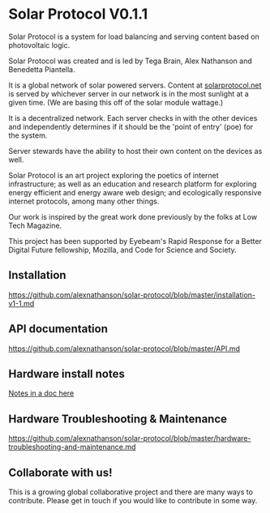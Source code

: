 # Solar Protocol V0.1.1

Solar Protocol is a system for load balancing and serving content based on photovoltaic logic.  

Solar Protocol was created and is led by Tega Brain, Alex Nathanson and Benedetta Piantella. 

It is a global network of solar powered servers. Content at <a href="http://www.solarprotocol.net">solarprotocol.net</a> is served by whichever server in our network is in the most sunlight at a given time. (We are basing this off of the solar module wattage.)

It is a decentralized network. Each server checks in with the other devices and independently determines if it should be the 'point of entry' (poe) for the system.

Server stewards have the ability to host their own content on the devices as well.

Solar Protocol is an art project exploring the poetics of internet infrastructure; as well as an education and research platform for exploring energy efficient and energy aware web design; and ecologically responsive internet protocols, among many other things.

Our work is inspired by the great work done previously by the folks at Low Tech Magazine. 

This project has been supported by Eyebeam's Rapid Response for a Better Digital Future fellowship, Mozilla, and Code for Science and Society.

## Installation

https://github.com/alexnathanson/solar-protocol/blob/master/installation-v1-1.md

## API documentation

https://github.com/alexnathanson/solar-protocol/blob/master/API.md

## Hardware install notes  

[Notes in a doc here](https://docs.google.com/document/d/1hdcTf9xUmsjRPd3waJEkQf1Bjive8Z6RmyWv_p5n8Is/edit)

## Hardware Troubleshooting & Maintenance

https://github.com/alexnathanson/solar-protocol/blob/master/hardware-troubleshooting-and-maintenance.md

## Collaborate with us!

This is a growing global collaborative project and there are many ways to contribute. Please get in touch if you would like to contribute in some way.
